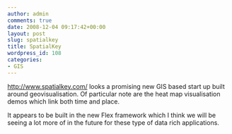 ```yaml
---
author: admin
comments: true
date: 2008-12-04 09:17:42+00:00
layout: post
slug: spatialkey
title: SpatialKey
wordpress_id: 108
categories:
- GIS
---
```


http://www.spatialkey.com/ looks a promising new GIS based start up built around geovisualisation. Of particular note are the heat map visualisation demos which link both time and place.

It appears to be built in the new Flex framework which I think we will be seeing a lot more of in the future for these type of data rich applications.
